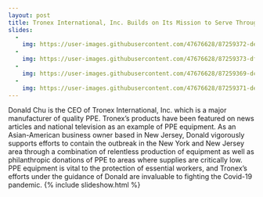 ```yaml
---
layout: post
title: Tronex International, Inc. Builds on Its Mission to Serve Through Critical PPE Supply
slides:
  -
    img: https://user-images.githubusercontent.com/47676628/87259372-deb8e400-c478-11ea-9f32-8e36539a22ee.jpg
  -
    img: https://user-images.githubusercontent.com/47676628/87259373-df517a80-c478-11ea-8c77-f44a20bbcebd.jpg
  -
    img: https://user-images.githubusercontent.com/47676628/87259369-dc568a00-c478-11ea-84c9-f10a08eba2ca.jpg
  -
    img: https://user-images.githubusercontent.com/47676628/87259371-de204d80-c478-11ea-88ef-62b553c76686.jpg 
---
```


Donald Chu is the CEO of Tronex International, Inc. which is a major manufacturer of quality PPE. Tronex’s products have been featured on news articles and national television as an example of PPE equipment. As an Asian-American business owner based in New Jersey, Donald vigorously supports efforts to contain the outbreak in the New York and New Jersey area through a combination of relentless production of equipment as well as philanthropic donations of PPE to areas where supplies are critically low. PPE equipment is vital to the protection of essential workers, and Tronex’s efforts under the guidance of Donald are invaluable to fighting the Covid-19 pandemic. 
{% include slideshow.html %}
